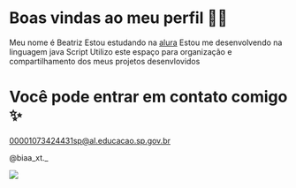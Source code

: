 # Boas vindas ao meu perfil 🌱✨

Meu nome é Beatriz
Estou estudando na [alura](https://www.alura.com.br/)
Estou me desenvolvendo na linguagem java Script
Utilizo este espaço para organização e compartilhamento dos meus projetos desenvlovidos 



# Você pode entrar em contato comigo ✨



00001073424431sp@al.educacao.sp.gov.br

@biaa_xt._

![](https://media3.giphy.com/media/v1.Y2lkPTc5MGI3NjExN2V4dWpqZWc2bzFpdDFxeWRod2QxeXByczlvd2MwMmgzOG9ka3N6bSZlcD12MV9pbnRlcm5hbF9naWZfYnlfaWQmY3Q9Zw/EAOTD2L0qyvhm/giphy.webp)
